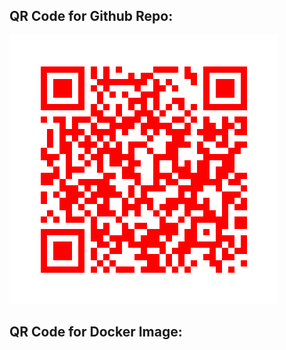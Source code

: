 ## QR Code for Github Repo:

![Github Repository](/qr_codes/QRCode_GithubRepo.png "My QR Code Link")

## QR Code for Docker Image:
